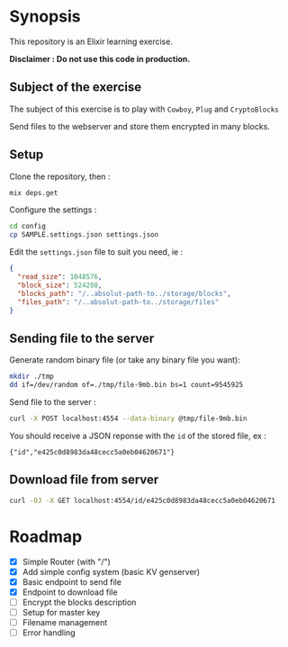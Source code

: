 # Synopsis

This repository is an Elixir learning exercise.

**Disclaimer : Do not use this code in production.**

## Subject of the exercise

The subject of this exercise is to play with `Cowboy`, `Plug` and `CryptoBlocks`

Send files to the webserver and store them encrypted in many blocks.

## Setup

Clone the repository, then :

```sh
mix deps.get
```

Configure the settings :

```sh
cd config
cp SAMPLE.settings.json settings.json
```

Edit the `settings.json` file to suit you need, ie :

```json
{ 
  "read_size": 1048576,
  "block_size": 524288,
  "blocks_path": "/..absolut-path-to../storage/blocks",
  "files_path": "/..absolut-path-to../storage/files"
}
```

## Sending file to the server

Generate random binary file (or take any binary file you want):

```sh
mkdir ./tmp
dd if=/dev/random of=./tmp/file-9mb.bin bs=1 count=9545925
```

Send file to the server :

```sh
curl -X POST localhost:4554 --data-binary @tmp/file-9mb.bin
```

You should receive a JSON reponse with the `id` of the stored file, ex :

```
{"id","e425c0d8983da48cecc5a0eb04620671"}
```

## Download file from server

```sh
curl -OJ -X GET localhost:4554/id/e425c0d8983da48cecc5a0eb04620671
```

# Roadmap

- [x] Simple Router (with "/")
- [X] Add simple config system (basic KV genserver)
- [X] Basic endpoint to send file
- [X] Endpoint to download file
- [ ] Encrypt the blocks description
- [ ] Setup for master key
- [ ] Filename management
- [ ] Error handling
